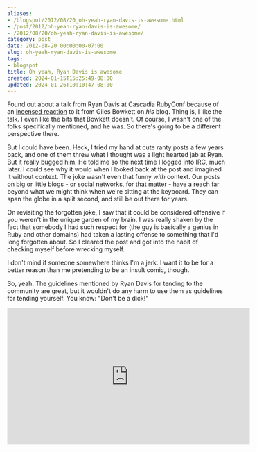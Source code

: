 ```yaml
---
aliases:
- /blogspot/2012/08/20_oh-yeah-ryan-davis-is-awesome.html
- /post/2012/oh-yeah-ryan-davis-is-awesome/
- /2012/08/20/oh-yeah-ryan-davis-is-awesome/
category: post
date: 2012-08-20 00:00:00-07:00
slug: oh-yeah-ryan-davis-is-awesome
tags:
- blogspot
title: Oh yeah, Ryan Davis is awesome
created: 2024-01-15T15:25:49-08:00
updated: 2024-01-26T10:10:47-08:00
---
```


Found out about a talk from Ryan Davis at Cascadia RubyConf because of an [incensed reaction](http://gilesbowkett.blogspot.com/2012/08/ryan-davis-you-are-idiot-liar-or-fool.html) to it from Giles Bowkett on *his* blog. Thing is, I like the talk. I even like the bits that Bowkett doesn't. Of course, I wasn't one of the folks specifically mentioned, and he was. So there's going to be a different perspective there.

<!--more-->

But I could have been. Heck, I tried my hand at cute ranty posts a few years back, and one of them threw what I thought was a light hearted jab at Ryan.  But it really bugged him. He told me so the next time I logged into IRC, much later. I could see why it would when I looked back at the post and imagined it without context. The joke wasn't even that funny *with* context. Our posts on big or little blogs - or social networks, for that matter - have a reach far beyond what we might think when we're sitting at the keyboard. They can span the globe in a split second, and still be out there for years.

On revisiting the forgotten joke, I saw that it could be considered offensive if you weren't in the unique garden of my brain. I was really shaken by the fact that somebody I had such respect for (the guy is basically a genius in Ruby and other domains) had taken a lasting offense to something that I'd long forgotten about. So I cleared the post and got into the habit of checking myself before wrecking myself.

I don't mind if someone somewhere thinks I'm a jerk. I want it to be for a better reason than me pretending to be an insult comic, though.

So, yeah. The guidelines mentioned by Ryan Davis for tending to the community are great, but it wouldn't do any harm to use them as guidelines for tending yourself. You know: "Don't be a dick!"

<iframe width="560" height="315" src="https://www.youtube.com/embed/3fG4dDJAifo" title="YouTube video player" frameborder="0" allow="accelerometer; autoplay; clipboard-write; encrypted-media; gyroscope; picture-in-picture" allowfullscreen></iframe>
